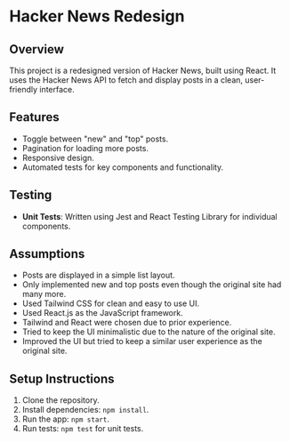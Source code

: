 # Hacker News Redesign

## Overview
This project is a redesigned version of Hacker News, built using React. It uses the Hacker News API to fetch and display posts in a clean, user-friendly interface.

## Features
- Toggle between "new" and "top" posts.
- Pagination for loading more posts.
- Responsive design.
- Automated tests for key components and functionality.

## Testing
- **Unit Tests**: Written using Jest and React Testing Library for individual components.

## Assumptions
- Posts are displayed in a simple list layout.
- Only implemented new and top posts even though the original site had many more.
- Used Tailwind CSS for clean and easy to use UI. 
- Used React.js as the JavaScript framework.
- Tailwind and React were chosen due to prior experience. 
- Tried to keep the UI minimalistic due to the nature of the original site.
- Improved the UI but tried to keep a similar user experience as the original site.

## Setup Instructions
1. Clone the repository.
2. Install dependencies: `npm install`.
3. Run the app: `npm start`.
4. Run tests: `npm test` for unit tests.
